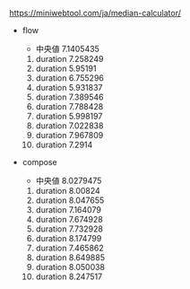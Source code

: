 https://miniwebtool.com/ja/median-calculator/

- flow
  - 中央値 7.1405435
  1. duration 7.258249
  2. duration 5.95191
  3. duration 6.755296
  4. duration 5.931837
  5. duration 7.389546
  6. duration 7.788428
  7. duration 5.998197
  8. duration 7.022838
  9. duration 7.967809
  10. duration 7.2914

- compose
  - 中央値 8.0279475
  1. duration 8.00824
  2. duration 8.047655
  3. duration 7.164079
  4. duration 7.674928
  5. duration 7.732928
  6. duration 8.174799
  7. duration 7.465862
  8. duration 8.649885
  9. duration 8.050038
  10. duration 8.247517